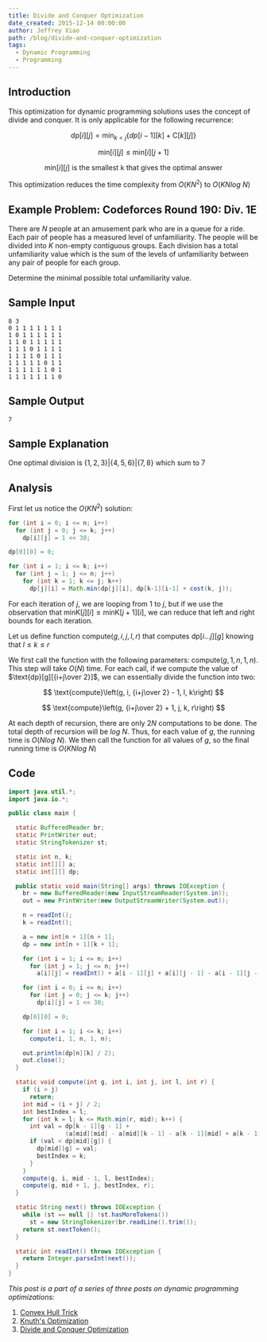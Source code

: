 ```yaml
---
title: Divide and Conquer Optimization
date_created: 2015-12-14 00:00:00
author: Jeffrey Xiao
path: /blog/divide-and-conquer-optimization
tags:
  - Dynamic Programming
  - Programming
---
```


## Introduction

This optimization for dynamic programming solutions uses the concept of divide and conquer. It is
only applicable for the following recurrence:

$$
\text{dp}[i][j] = \min_{k < j}\{dp[i-1][k] + \text{C}[k][j]\}
$$

$$
\text{min}[i][j] \leq \text{min}[i][j+1]
$$

$$
\text{min}[i][j] \text{ is the smallest k that gives the optimal answer}
$$

This optimization reduces the time complexity from $O(KN^2)$ to $O(KN log \ N)$

## Example Problem: Codeforces Round 190: Div. 1E

There are $N$ people at an amusement park who are in a queue for a ride. Each pair of people has a
measured level of unfamiliarity. The people will be divided into $K$ non-empty contiguous groups.
Each division has a total unfamiliarity value which is the sum of the levels of unfamiliarity
between any pair of people for each group.

Determine the minimal possible total unfamiliarity value.

## Sample Input

```
8 3
0 1 1 1 1 1 1 1
1 0 1 1 1 1 1 1
1 1 0 1 1 1 1 1
1 1 1 0 1 1 1 1
1 1 1 1 0 1 1 1
1 1 1 1 1 0 1 1
1 1 1 1 1 1 0 1
1 1 1 1 1 1 1 0
```

## Sample Output

```
7
```

## Sample Explanation

One optimal division is $\{1, 2, 3\} | \{4, 5, 6\} | \{7, 8\}$ which sum to $7$

## Analysis

First let us notice the $O(KN^2)$ solution:

```java
for (int i = 0; i <= n; i++)
  for (int j = 0; j <= k; j++)
    dp[i][j] = 1 << 30;

dp[0][0] = 0;

for (int i = 1; i <= k; i++)
  for (int j = 1; j <= n; j++)
    for (int k = 1; k <= j; k++)
      dp[j][i] = Math.min(dp[j][i], dp[k-1][i-1] + cost(k, j));
```

For each iteration of $j$, we are looping from $1$ to $j$, but if we use the observation that
$\text{minK}[j][i] \leq \text{minK}[j+1][i]$, we can reduce that left and right bounds for each
iteration.

Let us define function $\text{compute}(g, i, j, l, r)$ that computes $\text{dp}[i...j][g]$ knowing
that $l \leq k \leq r$

We first call the function with the following parameters: $\text{compute}(g, 1, n, 1, n)$. This step
will take $O(N)$ time. For each call, if we compute the value of $\text{dp}[g][{i+j\over 2}]$, we
can essentially divide the function into two:

$$
\text{compute}\left(g, i, {i+j\over 2} - 1, l, k\right)
$$

$$
\text{compute}\left(g, {i+j\over 2} + 1, j, k, r\right)
$$

At each depth of recursion, there are only $2N$ computations to be done. The total depth of
recursion will be $log\ N$. Thus, for each value of $g$, the running time is $O(Nlog\ N)$. We then
call the function for all values of $g$, so the final running time is $O(KNlog\ N)$

## Code

```java
import java.util.*;
import java.io.*;

public class main {

  static BufferedReader br;
  static PrintWriter out;
  static StringTokenizer st;

  static int n, k;
  static int[][] a;
  static int[][] dp;

  public static void main(String[] args) throws IOException {
    br = new BufferedReader(new InputStreamReader(System.in));
    out = new PrintWriter(new OutputStreamWriter(System.out));

    n = readInt();
    k = readInt();

    a = new int[n + 1][n + 1];
    dp = new int[n + 1][k + 1];

    for (int i = 1; i <= n; i++)
      for (int j = 1; j <= n; j++)
        a[i][j] = readInt() + a[i - 1][j] + a[i][j - 1] - a[i - 1][j - 1];

    for (int i = 0; i <= n; i++)
      for (int j = 0; j <= k; j++)
        dp[i][j] = 1 << 30;

    dp[0][0] = 0;

    for (int i = 1; i <= k; i++)
      compute(i, 1, n, 1, n);

    out.println(dp[n][k] / 2);
    out.close();
  }

  static void compute(int g, int i, int j, int l, int r) {
    if (i > j)
      return;
    int mid = (i + j) / 2;
    int bestIndex = l;
    for (int k = l; k <= Math.min(r, mid); k++) {
      int val = dp[k - 1][g - 1] +
                (a[mid][mid] - a[mid][k - 1] - a[k - 1][mid] + a[k - 1][k - 1]);
      if (val < dp[mid][g]) {
        dp[mid][g] = val;
        bestIndex = k;
      }
    }
    compute(g, i, mid - 1, l, bestIndex);
    compute(g, mid + 1, j, bestIndex, r);
  }

  static String next() throws IOException {
    while (st == null || !st.hasMoreTokens())
      st = new StringTokenizer(br.readLine().trim());
    return st.nextToken();
  }

  static int readInt() throws IOException {
    return Integer.parseInt(next());
  }
}
```

_This post is a part of a series of three posts on dynamic programming optimizations:_

1. [Convex Hull Trick](/blog/convex-hull-trick)
2. [Knuth's Optimization](/blog/knuths-optimization)
3. [Divide and Conquer Optimization](/blog/divide-and-conquer-optimization)
